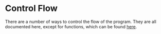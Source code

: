 # Control Flow

There are a number of ways to control the flow of the program. They are all documented here, except for functions, which can be found [here](../ch3-functions/prefix.md).